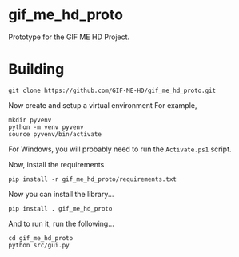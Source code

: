 # gif_me_hd_proto
Prototype for the GIF ME HD Project.

# Building

```
git clone https://github.com/GIF-ME-HD/gif_me_hd_proto.git
```

Now create and setup a virtual environment For example,
```
mkdir pyvenv
python -m venv pyvenv
source pyvenv/bin/activate
```

For Windows, you will probably need to run the `Activate.ps1` script.

Now, install the requirements
```
pip install -r gif_me_hd_proto/requirements.txt
```

Now you can install the library...
```
pip install . gif_me_hd_proto
```

And to run it, run the following...
```
cd gif_me_hd_proto
python src/gui.py
```
